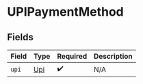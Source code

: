 # UPIPaymentMethod


## Fields

| Field                             | Type                              | Required                          | Description                       |
| --------------------------------- | --------------------------------- | --------------------------------- | --------------------------------- |
| `upi`                             | [Upi](../../models/shared/Upi.md) | :heavy_check_mark:                | N/A                               |